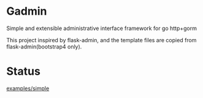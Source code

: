# Gadmin
Simple and extensible administrative interface framework for go http+gorm

This project inspired by flask-admin, and the template files are copied from flask-admin(bootstrap4 only).

# Status
[examples/simple](examples/simple/main.go)
